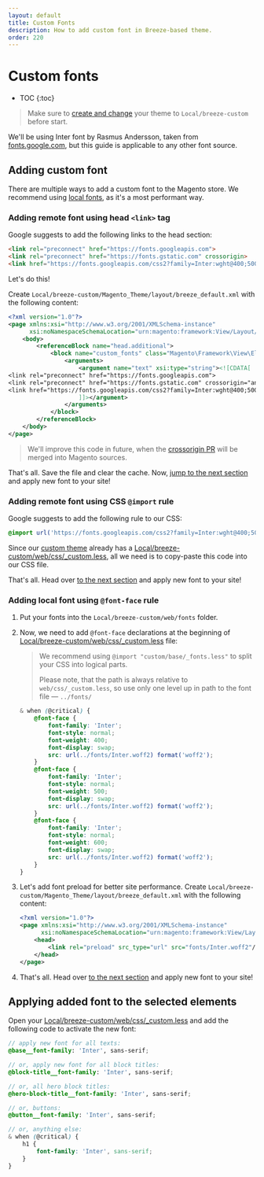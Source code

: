 ```yaml
---
layout: default
title: Custom Fonts
description: How to add custom font in Breeze-based theme.
order: 220
---
```


# Custom fonts

* TOC
{:toc}

> Make sure to [create and change](/child-theme) your theme to `Local/breeze-custom`
> before start.

We'll be using Inter font by Rasmus Andersson, taken from
[fonts.google.com](https://fonts.google.com/specimen/Inter), but this guide is applicable to
any other font source.

## Adding custom font

There are multiple ways to add a custom font to the Magento store. We recommend
using [local fonts](#adding-local-font-using-font-face-rule), as it's a most
performant way.

### Adding remote font using head `<link>` tag

Google suggests to add the following links to the head section:

```html
<link rel="preconnect" href="https://fonts.googleapis.com">
<link rel="preconnect" href="https://fonts.gstatic.com" crossorigin>
<link href="https://fonts.googleapis.com/css2?family=Inter:wght@400;500;600&display=swap" rel="stylesheet">
```

Let's do this!

Create `Local/breeze-custom/Magento_Theme/layout/breeze_default.xml` with the
following content:

```xml
<?xml version="1.0"?>
<page xmlns:xsi="http://www.w3.org/2001/XMLSchema-instance"
      xsi:noNamespaceSchemaLocation="urn:magento:framework:View/Layout/etc/page_configuration.xsd">
    <body>
        <referenceBlock name="head.additional">
            <block name="custom_fonts" class="Magento\Framework\View\Element\Text">
                <arguments>
                    <argument name="text" xsi:type="string"><![CDATA[
<link rel="preconnect" href="https://fonts.googleapis.com">
<link rel="preconnect" href="https://fonts.gstatic.com" crossorigin="anonymous">
<link href="https://fonts.googleapis.com/css2?family=Inter:wght@400;500;600&display=swap" rel="stylesheet">
                    ]]></argument>
                </arguments>
            </block>
        </referenceBlock>
    </body>
</page>
```

> We'll improve this code in future, when the [crossorigin PR](https://github.com/magento/magento2/pull/32455)
> will be merged into Magento sources.

That's all. Save the file and clear the cache. Now,
[jump to the next section](#applying-added-font-to-the-selected-elements)
and apply new font to your site!

### Adding remote font using CSS `@import` rule

Google suggests to add the following rule to our CSS:

```css
@import url('https://fonts.googleapis.com/css2?family=Inter:wght@400;500;600&display=swap');
```

Since our [custom theme](/child-theme) already has a [Local/breeze-custom/web/css/_custom.less](/custom-styles),
all we need is to copy-paste this code into our CSS file.

That's all. Head over [to the next section](#applying-added-font-to-the-selected-elements)
and apply new font to your site!

### Adding local font using `@font-face` rule

 1. Put your fonts into the `Local/breeze-custom/web/fonts` folder.
 2. Now, we need to add `@font-face` declarations at the beginning of
    [Local/breeze-custom/web/css/_custom.less](/custom-styles) file:

    > We recommend using `@import "custom/base/_fonts.less"`
    > to split your CSS into logical parts.
    >
    > Please note, that the path is always relative to `web/css/_custom.less`,
    > so use only one level up in path to the font file &mdash; `../fonts/`

    ```scss
    & when (@critical) {
        @font-face {
            font-family: 'Inter';
            font-style: normal;
            font-weight: 400;
            font-display: swap;
            src: url(../fonts/Inter.woff2) format('woff2');
        }
        @font-face {
            font-family: 'Inter';
            font-style: normal;
            font-weight: 500;
            font-display: swap;
            src: url(../fonts/Inter.woff2) format('woff2');
        }
        @font-face {
            font-family: 'Inter';
            font-style: normal;
            font-weight: 600;
            font-display: swap;
            src: url(../fonts/Inter.woff2) format('woff2');
        }
    }
    ```

 3. Let's add font preload for better site performance. Create
    `Local/breeze-custom/Magento_Theme/layout/breeze_default.xml` with the following
    content:

    ```xml
    <?xml version="1.0"?>
    <page xmlns:xsi="http://www.w3.org/2001/XMLSchema-instance"
          xsi:noNamespaceSchemaLocation="urn:magento:framework:View/Layout/etc/page_configuration.xsd">
        <head>
            <link rel="preload" src_type="url" src="fonts/Inter.woff2"/>
        </head>
    </page>
    ```

 4. That's all. Head over [to the next section](#applying-added-font-to-the-selected-elements)
    and apply new font to your site!

## Applying added font to the selected elements

Open your [Local/breeze-custom/web/css/_custom.less](/custom-styles) and add
the following code to activate the new font:

```scss
// apply new font for all texts:
@base__font-family: 'Inter', sans-serif;

// or, apply new font for all block titles:
@block-title__font-family: 'Inter', sans-serif;

// or, all hero block titles:
@hero-block-title__font-family: 'Inter', sans-serif;

// or, buttons:
@button__font-family: 'Inter', sans-serif;

// or, anything else:
& when (@critical) {
    h1 {
        font-family: 'Inter', sans-serif;
    }
}
```
